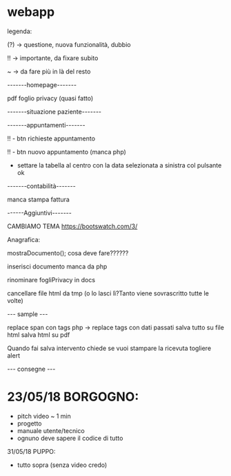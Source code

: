 # webapp
legenda:

(?) -> questione, nuova funzionalità, dubbio

!! -> importante, da fixare subito

~ -> da fare più in là del resto

-------homepage-------

pdf foglio privacy (quasi fatto)

-------situazione paziente-------

-------appuntamenti-------

!! - btn richieste appuntamento

!! - btn nuovo appuntamento (manca php)

 - settare la tabella al centro con la data selezionata a sinistra col pulsante ok

-------contabilità-------

manca stampa fattura

------Aggiuntivi-------

CAMBIAMO TEMA https://bootswatch.com/3/


Anagrafica:

mostraDocumento(); cosa deve fare??????

inserisci documento manca da php

rinominare fogliPrivacy in docs

cancellare file html da tmp (o lo lasci lì?Tanto viene sovrascritto tutte le volte)

--- sample ---

replace span con tags 
php -> replace tags con dati passati
salva tutto su file html
salva html su pdf

Quando fai salva intervento chiede se vuoi stampare la ricevuta
togliere alert


--- consegne ---

# 23/05/18 BORGOGNO:
 - pitch video ~ 1 min
 - progetto
 - manuale utente/tecnico
 - ognuno deve sapere il codice di tutto


31/05/18 PUPPO:
 - tutto sopra (senza video credo)


